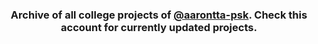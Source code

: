 <h3 align=center>Archive of all college projects of <a href="https://github.com/aarontta-psk">@aarontta-psk</a>. Check this account for currently updated projects. </h3>